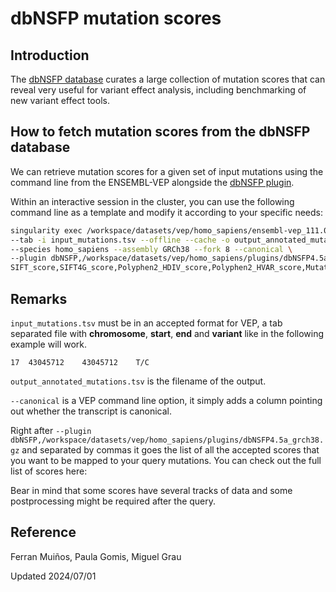 
# dbNSFP mutation scores

## Introduction

The [dbNSFP database](https://sites.google.com/site/jpopgen/dbNSFP) curates a large collection of mutation
scores that can reveal very useful for variant effect analysis, including benchmarking of new variant effect tools.

## How to fetch mutation scores from the dbNSFP database

We can retrieve mutation scores for a given set of input mutations using the command line from the ENSEMBL-VEP
alongside the [dbNSFP plugin](https://www.ensembl.org/info/docs/tools/vep/script/vep_plugins.html#dbnsfp).

Within an interactive session in the cluster, you can use the following command line as a
template and modify it according to your specific needs:

```sh
singularity exec /workspace/datasets/vep/homo_sapiens/ensembl-vep_111.0.sif vep --dir /workspace/datasets/vep/ \
--tab -i input_mutations.tsv --offline --cache -o output_annotated_mutations.tsv \
--species homo_sapiens --assembly GRCh38 --fork 8 --canonical \
--plugin dbNSFP,/workspace/datasets/vep/homo_sapiens/plugins/dbNSFP4.5a_grch38.gz,\
SIFT_score,SIFT4G_score,Polyphen2_HDIV_score,Polyphen2_HVAR_score,MutationAssessor_score,FATHMM_score,MetaLR_score,MetaRNN_score,CADD_raw,VEST4_score,PROVEAN_score,REVEL_score,ESM1b_score,EVE_score,AlphaMissense_score,phyloP100way_vertebrate,phyloP470way_mammalian,phyloP17way_primate
```

## Remarks

`input_mutations.tsv` must be in an accepted format for VEP, a tab separated file with **chromosome**, **start**,
**end** and **variant** like in the following example will work.

```tsv
17  43045712    43045712    T/C
```

`output_annotated_mutations.tsv` is the filename of the output.

`--canonical` is a VEP command line option, it simply adds a column pointing out whether the transcript is canonical.

Right after `--plugin dbNSFP,/workspace/datasets/vep/homo_sapiens/plugins/dbNSFP4.5a_grch38.gz` and separated by commas
it goes the list of all the accepted scores that you want to be mapped to your query mutations.
You can check out the full list of scores here:

Bear in mind that some scores have several tracks of data and some postprocessing might be required after the query.

## Reference

Ferran Muiños,
Paula Gomis,
Miguel Grau

Updated 2024/07/01

